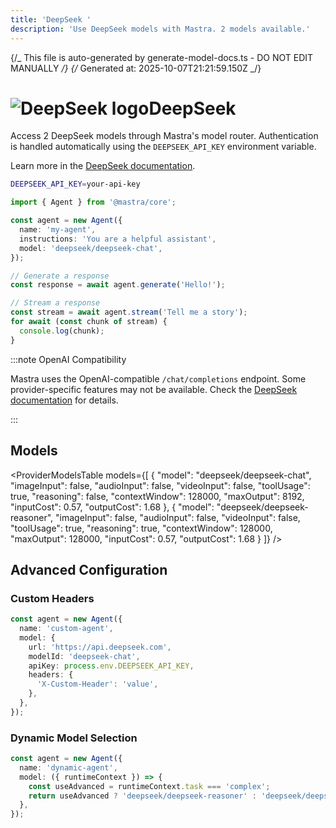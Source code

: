 ```yaml
---
title: 'DeepSeek '
description: 'Use DeepSeek models with Mastra. 2 models available.'
---
```


{/_ This file is auto-generated by generate-model-docs.ts - DO NOT EDIT MANUALLY _/}
{/_ Generated at: 2025-10-07T21:21:59.150Z _/}

# <img src="https://models.dev/logos/deepseek.svg" alt="DeepSeek logo" className="inline w-8 h-8 mr-2 align-middle dark:invert dark:brightness-0 dark:contrast-200" />DeepSeek

Access 2 DeepSeek models through Mastra's model router. Authentication is handled automatically using the `DEEPSEEK_API_KEY` environment variable.

Learn more in the [DeepSeek documentation](https://platform.deepseek.com).

```bash
DEEPSEEK_API_KEY=your-api-key
```

```typescript
import { Agent } from '@mastra/core';

const agent = new Agent({
  name: 'my-agent',
  instructions: 'You are a helpful assistant',
  model: 'deepseek/deepseek-chat',
});

// Generate a response
const response = await agent.generate('Hello!');

// Stream a response
const stream = await agent.stream('Tell me a story');
for await (const chunk of stream) {
  console.log(chunk);
}
```

:::note OpenAI Compatibility

Mastra uses the OpenAI-compatible `/chat/completions` endpoint. Some provider-specific features may not be available. Check the [DeepSeek documentation](https://platform.deepseek.com) for details.

:::

## Models

<ProviderModelsTable
models={[
{
"model": "deepseek/deepseek-chat",
"imageInput": false,
"audioInput": false,
"videoInput": false,
"toolUsage": true,
"reasoning": false,
"contextWindow": 128000,
"maxOutput": 8192,
"inputCost": 0.57,
"outputCost": 1.68
},
{
"model": "deepseek/deepseek-reasoner",
"imageInput": false,
"audioInput": false,
"videoInput": false,
"toolUsage": true,
"reasoning": true,
"contextWindow": 128000,
"maxOutput": 128000,
"inputCost": 0.57,
"outputCost": 1.68
}
]}
/>

## Advanced Configuration

### Custom Headers

```typescript
const agent = new Agent({
  name: 'custom-agent',
  model: {
    url: 'https://api.deepseek.com',
    modelId: 'deepseek-chat',
    apiKey: process.env.DEEPSEEK_API_KEY,
    headers: {
      'X-Custom-Header': 'value',
    },
  },
});
```

### Dynamic Model Selection

```typescript
const agent = new Agent({
  name: 'dynamic-agent',
  model: ({ runtimeContext }) => {
    const useAdvanced = runtimeContext.task === 'complex';
    return useAdvanced ? 'deepseek/deepseek-reasoner' : 'deepseek/deepseek-chat';
  },
});
```
